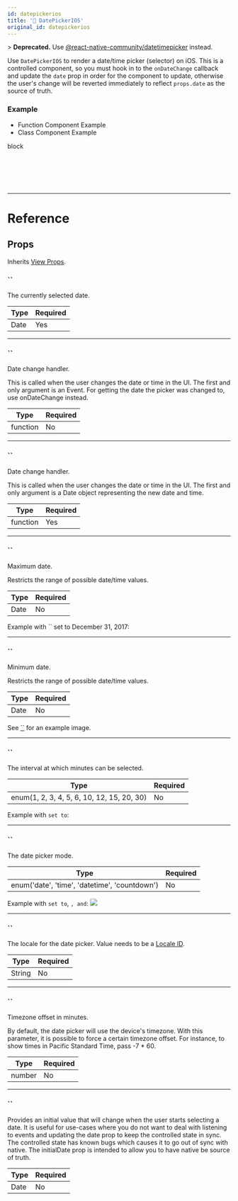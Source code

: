 ```yaml
---
id: datepickerios
title: '🚧 DatePickerIOS'
original_id: datepickerios
---
```


&gt; **Deprecated.** Use [@react-native-community/datetimepicker](https://github.com/react-native-community/react-native-datetimepicker) instead.

Use `DatePickerIOS` to render a date/time picker (selector) on iOS. This is a controlled component, so you must hook in to the `onDateChange` callback and update the `date` prop in order for the component to update, otherwise the user's change will be reverted immediately to reflect `props.date` as the source of truth.

### Example

<div className="toggler">
  <ul role="tablist" className="toggle-syntax">
    <li id="functional" className="button-functional" aria-selected="false" role="tab" tabIndex={0} aria-controls="functionaltab" onClick="displayTabs('syntax', 'functional')">
      Function Component Example
    </li>
    <li id="classical" className="button-classical" aria-selected="false" role="tab" tabIndex={0} aria-controls="classicaltab" onClick="displayTabs('syntax', 'classical')">
      Class Component Example
    </li>
  </ul>
</div>

block

```SnackPlayer name=DatePickerIOS&supportedPlatforms=ios



```

```SnackPlayer name=DatePickerIOS&supportedPlatforms=ios



```

---

# Reference

## Props

Inherits [View Props](view.md#props).

### ``

The currently selected date.

| Type | Required |
| ---- | -------- |
| Date | Yes      |

---

### ``

Date change handler.

This is called when the user changes the date or time in the UI. The first and only argument is an Event. For getting the date the picker was changed to, use onDateChange instead.

| Type     | Required |
| -------- | -------- |
| function | No       |

---

### ``

Date change handler.

This is called when the user changes the date or time in the UI. The first and only argument is a Date object representing the new date and time.

| Type     | Required |
| -------- | -------- |
| function | Yes      |

---

### ``

Maximum date.

Restricts the range of possible date/time values.

| Type | Required |
| ---- | -------- |
| Date | No       |

Example with `` set to December 31, 2017:

---

### ``

Minimum date.

Restricts the range of possible date/time values.

| Type | Required |
| ---- | -------- |
| Date | No       |

See [``](datepickerios.md#maximumdate) for an example image.

---

### ``

The interval at which minutes can be selected.

| Type                                       | Required |
| ------------------------------------------ | -------- |
| enum(1, 2, 3, 4, 5, 6, 10, 12, 15, 20, 30) | No       |

Example with `set to`:

---

### ``

The date picker mode.

| Type                                          | Required |
| --------------------------------------------- | -------- |
| enum('date', 'time', 'datetime', 'countdown') | No       |

Example with `set to`, `, and`: ![](/docs/assets/DatePickerIOS/mode.png)

---

### ``

The locale for the date picker. Value needs to be a [Locale ID](https://developer.apple.com/library/content/documentation/MacOSX/Conceptual/BPInternational/LanguageandLocaleIDs/LanguageandLocaleIDs.html).

| Type   | Required |
| ------ | -------- |
| String | No       |

---

### ``

Timezone offset in minutes.

By default, the date picker will use the device's timezone. With this parameter, it is possible to force a certain timezone offset. For instance, to show times in Pacific Standard Time, pass -7 \* 60.

| Type   | Required |
| ------ | -------- |
| number | No       |

---

### ``

Provides an initial value that will change when the user starts selecting a date. It is useful for use-cases where you do not want to deal with listening to events and updating the date prop to keep the controlled state in sync. The controlled state has known bugs which causes it to go out of sync with native. The initialDate prop is intended to allow you to have native be source of truth.

| Type | Required |
| ---- | -------- |
| Date | No       |
